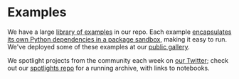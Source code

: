# Examples

We have a large [library of
examples](https://github.com/marimo-team/marimo/tree/main/examples) in our
repo. Each example [encapsulates its own Python dependencies in a package
sandbox](/guides/editor_features/package_management.md), making it easy to run.
We've deployed some of these examples at our [public
gallery](https://marimo.io/@public).

We spotlight projects from the community each week on [our Twitter](https://x.com/marimo_io); check out our
[spotlights repo](https://github.com/marimo-team/spotlights) for a running
archive, with links to notebooks.
